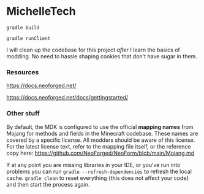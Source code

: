 # MichelleTech
`gradle build`

`gradle runClient`

I will clean up the codebase for this project *after* I learn the basics of modding.
No need to hassle shaping cookies that don't have sugar in them.

### Resources
https://docs.neoforged.net/

https://docs.neoforged.net/docs/gettingstarted/

### Other stuff
By default, the MDK is configured to use the official **mapping names** from Mojang for methods and fields 
in the Minecraft codebase. These names are covered by a specific license. All modders should be aware of this
license. For the latest license text, refer to the mapping file itself, or the reference copy here:
https://github.com/NeoForged/NeoForm/blob/main/Mojang.md

If at any point you are missing libraries in your IDE, or you've run into problems you can
run `gradle --refresh-dependencies` to refresh the local cache. `gradle clean` to reset everything 
{this does not affect your code} and then start the process again.
